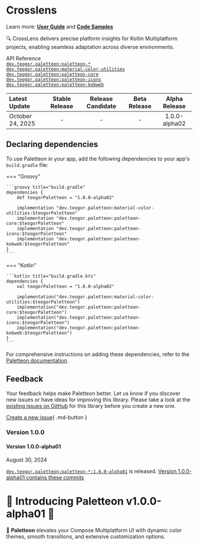 # Crosslens

Learn more: **[User Guide](../user-guide.md)** and **[Code Samples](../code-samples.md)**

🔍 CrossLens delivers precise platform insights for Kotlin Multiplatform projects, enabling seamless adaptation across diverse environments.


[//]: # (REGION-API-REFERENCE)

API Reference  
[`dev.teogor.paletteon:paletteon-*`](../html/)  
[`dev.teogor.paletteon:material-color-utilities`](../html/material-color-utilities)  
[`dev.teogor.paletteon:paletteon-core`](../html/paletteon-core)  
[`dev.teogor.paletteon:paletteon-icons`](../html/paletteon-icons)  
[`dev.teogor.paletteon:paletteon-kobweb`](../html/paletteon-kobweb)

[//]: # (REGION-API-REFERENCE)

[//]: # (REGION-RELEASE-TABLE)

| Latest Update      |  Stable Release  |  Release Candidate  |  Beta Release  |  Alpha Release  |
|:-------------------|:----------------:|:-------------------:|:--------------:|:---------------:|
| October 24, 2025   |        -         |          -          |       -        |  1.0.0-alpha02  |

[//]: # (REGION-RELEASE-TABLE)

[//]: # (REGION-DEPENDENCIES)

## Declaring dependencies

To use Paletteon in your app, add the following dependencies to your app's `build.gradle` file:

=== "Groovy"

    ```groovy title="build.gradle"
    dependencies {
        def teogorPaletteon = "1.0.0-alpha02"
        
        implementation "dev.teogor.paletteon:material-color-utilities:$teogorPaletteon"
        implementation "dev.teogor.paletteon:paletteon-core:$teogorPaletteon"
        implementation "dev.teogor.paletteon:paletteon-icons:$teogorPaletteon"
        implementation "dev.teogor.paletteon:paletteon-kobweb:$teogorPaletteon"
    }
    ```

=== "Kotlin"

    ```kotlin title="build.gradle.kts"
    dependencies {
        val teogorPaletteon = "1.0.0-alpha02"
        
        implementation("dev.teogor.paletteon:material-color-utilities:$teogorPaletteon")
        implementation("dev.teogor.paletteon:paletteon-core:$teogorPaletteon")
        implementation("dev.teogor.paletteon:paletteon-icons:$teogorPaletteon")
        implementation("dev.teogor.paletteon:paletteon-kobweb:$teogorPaletteon")
    }
    ```

For comprehensive instructions on adding these dependencies, refer to the [Paletteon documentation](../index.md#getting-started-with-paletteon).

[//]: # (REGION-DEPENDENCIES)

[//]: # (REGION-FEEDBACK)

## Feedback

Your feedback helps make Paletteon better. Let us know if you discover new issues or have
ideas for improving this library. Please take a look at the [existing issues on GitHub](https://github.com/teogor/paletteon/issues)
for this library before you create a new one.

[Create a new issue](https://github.com/teogor/paletteon/issues/new){ .md-button }

[//]: # (REGION-FEEDBACK)

[//]: # (REGION-VERSION-CHANGELOG)

### Version 1.0.0

#### Version 1.0.0-alpha01

August 30, 2024

[`dev.teogor.paletteon:paletteon-*:1.0.0-alpha01`](https://github.com/teogor/paletteon/releases/1.0.0-alpha01) is released. [Version 1.0.0-alpha01 contains these commits](https://github.com/teogor/paletteon/commits/1.0.0-alpha01)

# 🎉 Introducing Paletteon v1.0.0-alpha01 🎉
🎨 **Paletteon** elevates your Compose Multiplatform UI with dynamic color themes, smooth transitions, and extensive customization options.

[//]: # (REGION-VERSION-CHANGELOG)

